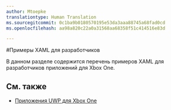 ```yaml
---
author: Mtoepke
translationtype: Human Translation
ms.sourcegitcommit: 0c1ba9b0180570195e53da3aaa88745a68fad0cd
ms.openlocfilehash: aa98a820c22a0a31568aa68358f51c414516e83d

---
```

#Примеры XAML для разработчиков

В данном разделе содержится перечень примеров XAML для разработчиков приложений для Xbox One.

## См. также
- [Приложения UWP для Xbox One](index.md)




<!--HONumber=Aug16_HO3-->


